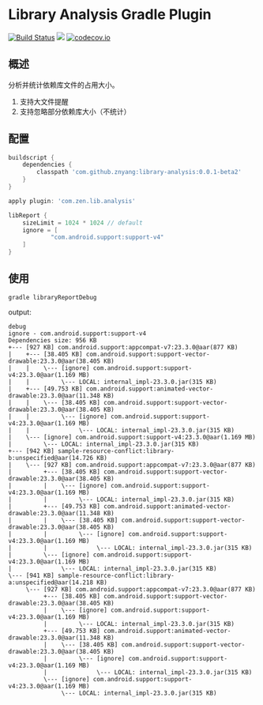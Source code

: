 # Library Analysis Gradle Plugin

[![Build Status](https://travis-ci.org/znyang/library-analysis.svg?branch=master)](https://travis-ci.org/znyang/library-analysis)
[![](https://jitpack.io/v/znyang/library-analysis.svg)](https://jitpack.io/#znyang/library-analysis)
[![codecov.io](https://codecov.io/github/znyang/library-analysis/coverage.svg?branch=feature-ut)](https://codecov.io/gh/znyang/library-analysis/branch/feature-ut)

## 概述

分析并统计依赖库文件的占用大小。

1. 支持大文件提醒
2. 支持忽略部分依赖库大小（不统计）

## 配置

```gradle
buildscript {
    dependencies {
        classpath 'com.github.znyang:library-analysis:0.0.1-beta2'
    }
}

apply plugin: 'com.zen.lib.analysis'

libReport {
    sizeLimit = 1024 * 1024 // default
    ignore = [
            "com.android.support:support-v4"
    ]
}
```

## 使用

```
gradle libraryReportDebug
```

output:

```
debug
ignore - com.android.support:support-v4
Dependencies size: 956 KB
+--- [927 KB] com.android.support:appcompat-v7:23.3.0@aar(877 KB)
|    +--- [38.405 KB] com.android.support:support-vector-drawable:23.3.0@aar(38.405 KB)
|    |    \--- [ignore] com.android.support:support-v4:23.3.0@aar(1.169 MB)
|    |         \--- LOCAL: internal_impl-23.3.0.jar(315 KB)
|    +--- [49.753 KB] com.android.support:animated-vector-drawable:23.3.0@aar(11.348 KB)
|    |    \--- [38.405 KB] com.android.support:support-vector-drawable:23.3.0@aar(38.405 KB)
|    |         \--- [ignore] com.android.support:support-v4:23.3.0@aar(1.169 MB)
|    |              \--- LOCAL: internal_impl-23.3.0.jar(315 KB)
|    \--- [ignore] com.android.support:support-v4:23.3.0@aar(1.169 MB)
|         \--- LOCAL: internal_impl-23.3.0.jar(315 KB)
+--- [942 KB] sample-resource-conflict:library-b:unspecified@aar(14.726 KB)
|    \--- [927 KB] com.android.support:appcompat-v7:23.3.0@aar(877 KB)
|         +--- [38.405 KB] com.android.support:support-vector-drawable:23.3.0@aar(38.405 KB)
|         |    \--- [ignore] com.android.support:support-v4:23.3.0@aar(1.169 MB)
|         |         \--- LOCAL: internal_impl-23.3.0.jar(315 KB)
|         +--- [49.753 KB] com.android.support:animated-vector-drawable:23.3.0@aar(11.348 KB)
|         |    \--- [38.405 KB] com.android.support:support-vector-drawable:23.3.0@aar(38.405 KB)
|         |         \--- [ignore] com.android.support:support-v4:23.3.0@aar(1.169 MB)
|         |              \--- LOCAL: internal_impl-23.3.0.jar(315 KB)
|         \--- [ignore] com.android.support:support-v4:23.3.0@aar(1.169 MB)
|              \--- LOCAL: internal_impl-23.3.0.jar(315 KB)
\--- [941 KB] sample-resource-conflict:library-a:unspecified@aar(14.218 KB)
     \--- [927 KB] com.android.support:appcompat-v7:23.3.0@aar(877 KB)
          +--- [38.405 KB] com.android.support:support-vector-drawable:23.3.0@aar(38.405 KB)
          |    \--- [ignore] com.android.support:support-v4:23.3.0@aar(1.169 MB)
          |         \--- LOCAL: internal_impl-23.3.0.jar(315 KB)
          +--- [49.753 KB] com.android.support:animated-vector-drawable:23.3.0@aar(11.348 KB)
          |    \--- [38.405 KB] com.android.support:support-vector-drawable:23.3.0@aar(38.405 KB)
          |         \--- [ignore] com.android.support:support-v4:23.3.0@aar(1.169 MB)
          |              \--- LOCAL: internal_impl-23.3.0.jar(315 KB)
          \--- [ignore] com.android.support:support-v4:23.3.0@aar(1.169 MB)
               \--- LOCAL: internal_impl-23.3.0.jar(315 KB)
```